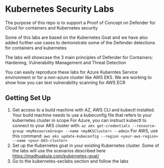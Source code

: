 # Kubernetes Security Labs

The purpose of this repo is to support a Proof of Concept on Defender for Cloud for containers and Kubernetes security

Some of this labs are based on the Kubernetes Goat and we have also added further use cases to demonstrate some of the Defender detections for containers and kubernetes

The labs will showcase the 3 main principles of Defender for Containers: Hardening, Vulnerability Management and Threat Detection

You can easily reproduce these labs for Azure Kuberntes Service environment or for a non-azure cluster like AWS EKS. We are working to show how you can test vulnerability scanning for AWS ECR

## Getting Set Up

1.	Get access to a build machine with AZ, AWS CLI and kubectl installed. Your build machine needs to use a kubeconfig file that refers to your kubernetes cluster in scope
    For Azure, you can instruct kubectl to connect to your AKS cluster with:
        ```
        az aks get-credentials --resource-group <myResourceGroup> --name <myAKSCluster> --admin
        ```
    For AWS, use this command:
        ```
        aws eks update-kubeconfig --region <your-aws-region> --name <your-EKS-cluster>
        ```
2.  Set up the Kubernetes goat in your existing Kubernetes cluster. Some of the labs will use the scenarios described here https://madhuakula.com/kubernetes-goat/
3.	Go to the kubernetes-seclabs section and follow the labs

